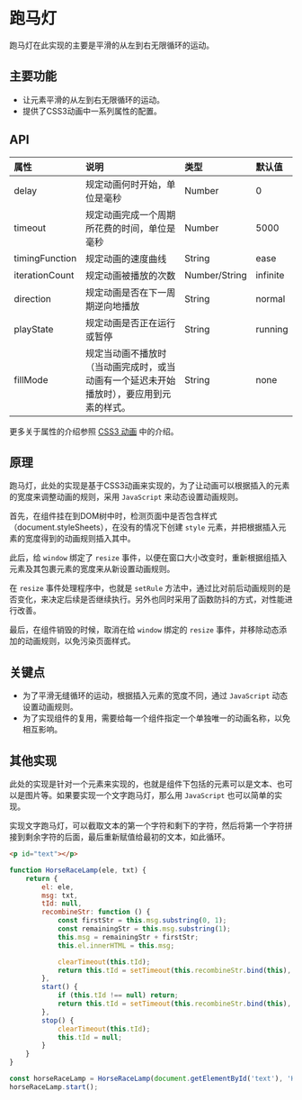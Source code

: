 # 跑马灯
跑马灯在此实现的主要是平滑的从左到右无限循环的运动。

## 主要功能
* 让元素平滑的从左到右无限循环的运动。
* 提供了CSS3动画中一系列属性的配置。

## API

| 属性 | 说明 | 类型 | 默认值 |
| :-- | :-- | :-- | :-- |
| delay | 规定动画何时开始，单位是毫秒 | Number | 0 |
| timeout | 规定动画完成一个周期所花费的时间，单位是毫秒 | Number | 5000 |
| timingFunction | 规定动画的速度曲线 | String | ease |
| iterationCount | 规定动画被播放的次数 | Number/String | infinite |
| direction | 规定动画是否在下一周期逆向地播放 | String | normal |
| playState | 规定动画是否正在运行或暂停 | String | running |
| fillMode | 规定当动画不播放时（当动画完成时，或当动画有一个延迟未开始播放时），要应用到元素的样式。 | String | none |

更多关于属性的介绍参照 [CSS3 动画](http://www.runoob.com/css3/css3-animations.html) 中的介绍。

## 原理
跑马灯，此处的实现是基于CSS3动画来实现的，为了让动画可以根据插入的元素的宽度来调整动画的规则，采用 `JavaScript` 来动态设置动画规则。

首先，在组件挂在到DOM树中时，检测页面中是否包含样式（document.styleSheets），在没有的情况下创建 `style` 元素，并把根据插入元素的宽度得到的动画规则插入其中。

此后，给 `window` 绑定了 `resize` 事件，以便在窗口大小改变时，重新根据组插入元素及其包裹元素的宽度来从新设置动画规则。

在 `resize` 事件处理程序中，也就是 `setRule` 方法中，通过比对前后动画规则的是否变化，来决定后续是否继续执行。另外也同时采用了函数防抖的方式，对性能进行改善。

最后，在组件销毁的时候，取消在给 `window` 绑定的 `resize` 事件，并移除动态添加的动画规则，以免污染页面样式。

## 关键点
 * 为了平滑无缝循环的运动，根据插入元素的宽度不同，通过 `JavaScript` 动态设置动画规则。
 * 为了实现组件的复用，需要给每一个组件指定一个单独唯一的动画名称，以免相互影响。

## 其他实现
此处的实现是针对一个元素来实现的，也就是组件下包括的元素可以是文本、也可以是图片等。如果要实现一个文字跑马灯，那么用 `JavaScript` 也可以简单的实现。

实现文字跑马灯，可以截取文本的第一个字符和剩下的字符，然后将第一个字符拼接到剩余字符的后面，最后重新赋值给最初的文本，如此循环。

```html
<p id="text"></p>
```

```javascript
function HorseRaceLamp(ele, txt) {
    return {
        el: ele,
        msg: txt,
        tId: null,
        recombineStr: function () {
            const firstStr = this.msg.substring(0, 1);
            const remainingStr = this.msg.substring(1);
            this.msg = remainingStr + firstStr;
            this.el.innerHTML = this.msg;

            clearTimeout(this.tId);
            return this.tId = setTimeout(this.recombineStr.bind(this), 100);
        },
        start() {
            if (this.tId !== null) return;
            return this.tId = setTimeout(this.recombineStr.bind(this), 100);
        },
        stop() {
            clearTimeout(this.tId);
            this.tId = null;
        }
    }
}

const horseRaceLamp = HorseRaceLamp(document.getElementById('text'), 'Here are some texts.');
horseRaceLamp.start();
```
